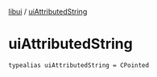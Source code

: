 [libui](README.md) / [uiAttributedString](ui-attributed-string.md)

# uiAttributedString

`typealias uiAttributedString = CPointed`
